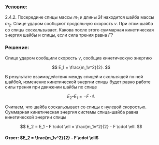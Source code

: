 ###  Условие:

$2.4.2.$ Посередине спицы массы $m_1$ и длины $2\ell$ находится шайба массы $m_2$. Спице ударом сообщают продольную скорость $v$. При этом шайба со спицы соскальзывает. Какова после этого суммарная кинетическая энергия шайбы и спицы, если сила трения равна $F$?

###  Решение:

Спице ударом сообщили скорость $v$, сообщив кинетическую энергию

$$
E_1 = \frac{m_1v^2}{2}.
$$

В результате взаимодействия между спицей и скользящей по ней шайбой, изменение кинетической энергии спицы будет равно работе силы трения при движении шайбы по спице

$$
E_2 – E_1 = -F \cdot \ell.
$$

Считаем, что шайба соскальзывает со спицы с нулевой скоростью. Суммарная кинетическая энергия системы спица-шайба равна кинетической энергии спицы

$$
E_2 = E_1 - F \cdot \ell = \frac{m_1v^2}{2} - F \cdot \ell.
$$

#### Ответ: $E_2 = \frac{m_1v^2}{2} - F \cdot \ell$